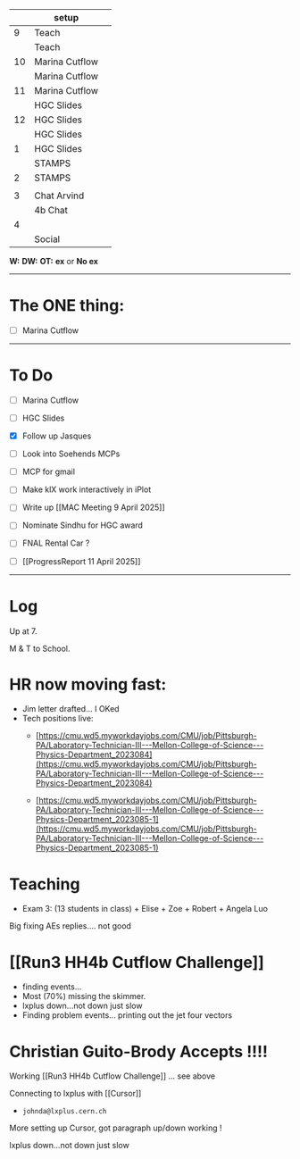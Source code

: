 
|     | setup          |     |
| --- | -------------- | --- |
| 9   | Teach          |     |
|     | Teach          |     |
| 10  | Marina Cutflow |     |
|     | Marina Cutflow |     |
| 11  | Marina Cutflow |     |
|     | HGC Slides     |     |
| 12  | HGC Slides     |     |
|     | HGC Slides     |     |
| 1   | HGC Slides     |     |
|     | STAMPS         |     |
| 2   | STAMPS         |     |
|     |                |     |
| 3   | Chat Arvind    |     |
|     | 4b Chat        |     |
| 4   |                |     |
|     | Social         |     |

**W:**
**DW:**
**OT:**
**ex** or **No ex**

---
# The ONE thing: 
- [ ] Marina Cutflow

---
# To Do

- [ ] Marina Cutflow
- [ ] HGC Slides
- [x] Follow up Jasques 
- [ ] Look into Soehends MCPs 
- [ ] MCP for gmail
- [ ] Make klX work interactively in iPlot
- [ ] Write up [[MAC Meeting 9 April 2025]]
- [ ] Nominate Sindhu for HGC award
- [ ] FNAL Rental Car ?
- [ ] [[ProgressReport 11 April 2025]]



---

# Log

Up at 7. 

M & T to School. 

# HR now moving fast: 
- Jim letter drafted... I OKed
- Tech positions live:
	- [https://cmu.wd5.myworkdayjobs.com/CMU/job/Pittsburgh-PA/Laboratory-Technician-III---Mellon-College-of-Science---Physics-Department_2023084](https://cmu.wd5.myworkdayjobs.com/CMU/job/Pittsburgh-PA/Laboratory-Technician-III---Mellon-College-of-Science---Physics-Department_2023084)

	- [https://cmu.wd5.myworkdayjobs.com/CMU/job/Pittsburgh-PA/Laboratory-Technician-III---Mellon-College-of-Science---Physics-Department_2023085-1](https://cmu.wd5.myworkdayjobs.com/CMU/job/Pittsburgh-PA/Laboratory-Technician-III---Mellon-College-of-Science---Physics-Department_2023085-1)


# Teaching 
- Exam 3: (13 students in class) + Elise + Zoe + Robert + Angela Luo

Big fixing AEs replies.... not good

# [[Run3 HH4b Cutflow Challenge]]
- finding events... 
- Most (70%) missing the skimmer. 
- lxplus down...not down just slow
- Finding problem events... printing out the jet four vectors



# Christian Guito-Brody Accepts !!!!


Working [[Run3 HH4b Cutflow Challenge]] ... see above

Connecting to lxplus with [[Cursor]]
- `johnda@lxplus.cern.ch`

More setting up Cursor, got paragraph up/down working ! 

lxplus down...not down just slow
